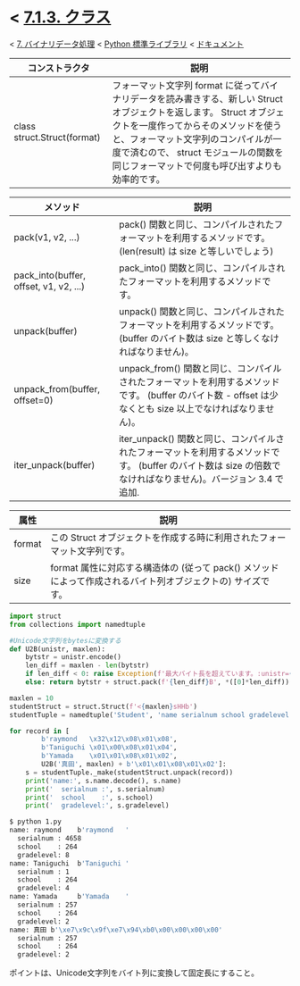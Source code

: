 # < [7.1.3. クラス](https://docs.python.jp/3/library/struct.html#classes)

< [7. バイナリデータ処理](https://docs.python.jp/3/library/binary.html) < [Python 標準ライブラリ](https://docs.python.jp/3/library/index.html#the-python-standard-library) < [ドキュメント](https://docs.python.jp/3/index.html)

コンストラクタ|説明
--------------|----
class struct.Struct(format)|フォーマット文字列 format に従ってバイナリデータを読み書きする、新しい Struct オブジェクトを返します。 Struct オブジェクトを一度作ってからそのメソッドを使うと、フォーマット文字列のコンパイルが一度で済むので、 struct モジュールの関数を同じフォーマットで何度も呼び出すよりも効率的です。

メソッド|説明
--------|----
pack(v1, v2, ...)|pack() 関数と同じ、コンパイルされたフォーマットを利用するメソッドです。 (len(result) は size と等しいでしょう)
pack_into(buffer, offset, v1, v2, ...)|pack_into() 関数と同じ、コンパイルされたフォーマットを利用するメソッドです。
unpack(buffer)|unpack() 関数と同じ、コンパイルされたフォーマットを利用するメソッドです。 (buffer のバイト数は size と等しくなければなりません)。
unpack_from(buffer, offset=0)|unpack_from() 関数と同じ、コンパイルされたフォーマットを利用するメソッドです。 (buffer のバイト数 - offset は少なくとも size 以上でなければなりません)。
iter_unpack(buffer)|iter_unpack() 関数と同じ、コンパイルされたフォーマットを利用するメソッドです。 (buffer のバイト数は size の倍数でなければなりません)。バージョン 3.4 で追加.

属性|説明
----|----
format|この Struct オブジェクトを作成する時に利用されたフォーマット文字列です。
size|format 属性に対応する構造体の (従って pack() メソッドによって作成されるバイト列オブジェクトの) サイズです。


```python
import struct
from collections import namedtuple

#Unicode文字列をbytesに変換する
def U2B(unistr, maxlen):
    bytstr = unistr.encode()
    len_diff = maxlen - len(bytstr)
    if len_diff < 0: raise Exception(f'最大バイト長を超えています。:unistr={unistr}, maxlen={maxlen}, len(bytstr)={len(bytstr)}, bytstr={bytstr}')
    else: return bytstr + struct.pack(f'{len_diff}B', *([0]*len_diff))

maxlen = 10
studentStruct = struct.Struct(f'<{maxlen}sHHb')
studentTuple = namedtuple('Student', 'name serialnum school gradelevel')

for record in [
        b'raymond   \x32\x12\x08\x01\x08',
        b'Taniguchi \x01\x00\x08\x01\x04', 
        b'Yamada    \x01\x01\x08\x01\x02',
        U2B('真田', maxlen) + b'\x01\x01\x08\x01\x02']:
    s = studentTuple._make(studentStruct.unpack(record))
    print('name:', s.name.decode(), s.name)
    print('  serialnum :', s.serialnum)
    print('  school    :', s.school)
    print('  gradelevel:', s.gradelevel)
```
```sh
$ python 1.py 
name: raymond    b'raymond   '
  serialnum : 4658
  school    : 264
  gradelevel: 8
name: Taniguchi  b'Taniguchi '
  serialnum : 1
  school    : 264
  gradelevel: 4
name: Yamada     b'Yamada    '
  serialnum : 257
  school    : 264
  gradelevel: 2
name: 真田 b'\xe7\x9c\x9f\xe7\x94\xb0\x00\x00\x00\x00'
  serialnum : 257
  school    : 264
  gradelevel: 2
```

ポイントは、Unicode文字列をバイト列に変換して固定長にすること。

